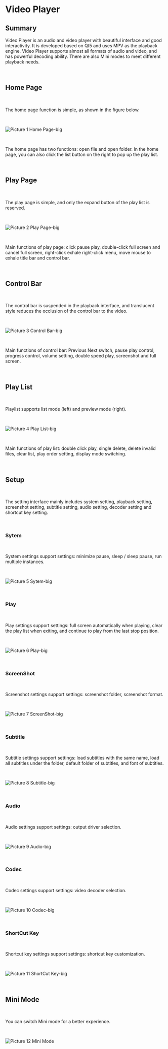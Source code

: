 # Video Player
## Summary
Video Player is an audio and video player with beautiful interface and good interactivity. It is developed based on Qt5 and uses MPV as the playback engine. Video Player supports almost all formats of audio and video, and has powerful decoding ability. There are also Mini modes to meet different playback needs.

<br>

## Home Page

<br>

The home page function is simple, as shown in the figure below.

<br>

![Picture 1 Home Page-big](image/1.png)

<br>

The home page has two functions: open file and open folder. In the home page, you can also click the list button on the right to pop up the play list.

<br>

## Play Page

<br>

The play page is simple, and only the expand button of the play list is reserved.

<br>

![Picture 2 Play Page-big](image/2.png)

<br>

Main functions of play page: click pause play, double-click full screen and cancel full screen, right-click exhale right-click menu, move mouse to exhale title bar and control bar.

<br>

## Control Bar

<br>

The control bar is suspended in the playback interface, and translucent style reduces the occlusion of the control bar to the video.

<br>

![Picture 3 Control Bar-big](image/3.png)

<br>

Main functions of control bar: Previous Next switch, pause play control, progress control, volume setting, double speed play, screenshot and full screen.

<br>

## Play List

<br>

Playlist supports list mode (left) and preview mode (right).

<br>

![Picture 4 Play List-big](image/4.png)

<br>

Main functions of play list: double click play, single delete, delete invalid files, clear list, play order setting, display mode switching.

<br>

## Setup

<br>

The setting interface mainly includes system setting, playback setting, screenshot setting, subtitle setting, audio setting, decoder setting and shortcut key setting.

<br>

### Sytem

<br>

System settings support settings: minimize pause, sleep / sleep pause, run multiple instances.

<br>

![Picture 5 Sytem-big](image/5.png)

<br>

### Play

<br>

Play settings support settings: full screen automatically when playing, clear the play list when exiting, and continue to play from the last stop position.

<br>

![Picture 6 Play-big](image/6.png)

<br>

### ScreenShot

<br>

Screenshot settings support settings: screenshot folder, screenshot format.

<br>

![Picture 7 ScreenShot-big](image/7.png)

<br>

### Subtitle

<br>

Subtitle settings support settings: load subtitles with the same name, load all subtitles under the folder, default folder of subtitles, and font of subtitles.

<br>

![Picture 8 Subtitle-big](image/8.png)

<br>

### Audio

<br>

Audio settings support settings: output driver selection.

<br>

![Picture 9 Audio-big](image/9.png)

<br>

### Codec

<br>

Codec settings support settings: video decoder selection.

<br>

![Picture 10 Codec-big](image/10.png)

<br>

### ShortCut Key

<br>

Shortcut key settings support settings: shortcut key customization.

<br>

![Picture 11 ShortCut Key-big](image/11.png)

<br>

## Mini Mode

<br>

You can switch Mini mode for a better experience.

<br>

![Picture 12 Mini Mode](image/12.png)

<br>

